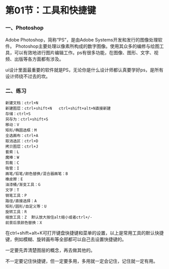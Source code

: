 # 第01节：工具和快捷键

### 一、Photoshop

Adobe Photoshop，简称“PS”，是由Adobe Systems开发和发行的图像处理软件。
Photoshop主要处理以像素所构成的数字图像。使用其众多的编修与绘图工具，可以有效地进行图片编辑工作。ps有很多功能，在图像、图形、文字、视频、出版等各方面都有涉及。

ui设计里面最重要的软件就是PS，无论你是什么设计师都认真要学好ps，是所有设计师绕不过去的坎。

### 二、练习

```
新建文档：ctrl+N
新建图层：ctrl+shift+N   ctrl+shift+alt+N直接新建
存储：ctrl+S
另存为：ctrl+shift+S
移动：V
矩形/椭圆选框：M
全选画布：ctrl+A
取消选区：ctrl+D
拷贝图层：ctrl+J
套索：L
魔棒：W
剪裁：C
吸管：I
画笔/铅笔/颜色替换/混合器画笔：B
橡皮擦：E
油漆桶/渐变工具：G
文字：T
钢笔工具：P
路径/直接选择：A
矩形/圆形/自定义等：U
旋转工具：R
缩放工具：Z  默认放大按住alt缩小或者ctrl+/-
前景后景颜色替换：X
```

在ctrl+shift+alt+K可打开键盘快捷键和菜单的设置，以上是常用工具的默认快捷键，例如模糊、旋转画布等全部都可以自己去设置快捷键的。

一定要先弄清楚图层的概念，再去做其他的。

不一定要记住快捷键，但一定要多用，多用就一定会记住，记住就一定有用。
